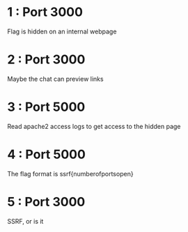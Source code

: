 # 1 : Port 3000
Flag is hidden on an internal webpage

# 2 : Port 3000
Maybe the chat can preview links

# 3 : Port 5000
Read apache2 access logs to get access to the hidden page

# 4 : Port 5000
The flag format is ssrf{numberofportsopen}

# 5 : Port 3000
SSRF, or is it